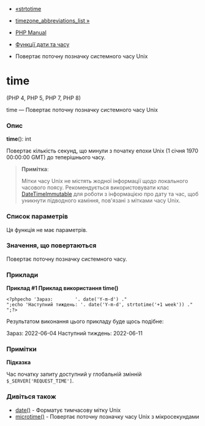 - [«strtotime](function.strtotime.md)
- [timezone_abbreviations_list
»](function.timezone-abbreviations-list.md)

- [PHP Manual](index.md)
- [Функції дати та часу](ref.datetime.md)
- Повертає поточну позначку системного часу Unix

# time

(PHP 4, PHP 5, PHP 7, PHP 8)

time — Повертає поточну позначку системного часу Unix

### Опис

**time**(): int

Повертає кількість секунд, що минули з початку епохи Unix (1 січня
1970 00:00:00 GMT) до теперішнього часу.

> **Примітка**:
>
> Мітки часу Unix не містять жодної інформації щодо
> локального часового поясу. Рекомендується використовувати клас
> [DateTimeImmutable](class.datetimeimmutable.md) для роботи з
> інформацією про дату та час, щоб уникнути підводного каміння,
> пов'язані з мітками часу Unix.

### Список параметрів

Ця функція не має параметрів.

### Значення, що повертаються

Повертає поточну позначку системного часу.

### Приклади

**Приклад #1 Приклад використання **time()****

`<?phpecho 'Зараз:        '. date('Y-m-d') ."
";echo 'Наступний тиждень: '. date('Y-m-d', strtotime('+1 week')) ."
";?> `

Результатом виконання цього прикладу буде щось подібне:

Зараз: 2022-06-04
Наступний тиждень: 2022-06-11

### Примітки

**Підказка**

Час початку запиту доступний у глобальній змінній
`$_SERVER['REQUEST_TIME']`.

### Дивіться також

- [date()](function.date.md) - Форматує тимчасову мітку Unix
- [microtime()](function.microtime.md) - Повертає поточну позначку
часу Unix з мікросекундами
